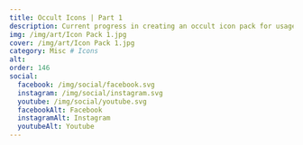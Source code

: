 ```yaml
---
title: Occult Icons | Part 1
description: Current progress in creating an occult icon pack for usage with the web
img: /img/art/Icon Pack 1.jpg
cover: /img/art/Icon Pack 1.jpg
category: Misc # Icons
alt: 
order: 146
social:
  facebook: /img/social/facebook.svg
  instagram: /img/social/instagram.svg
  youtube: /img/social/youtube.svg
  facebookAlt: Facebook
  instagramAlt: Instagram
  youtubeAlt: Youtube
---
```

